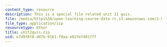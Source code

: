 ```yaml
---
content_type: resource
description: This is a special file related unit II guis.
file: /media/https%3A/open-learning-course-data-rc.s3.amazonaws.com/2-086-numerical-computation-for-mechanical-engineers-fall-2014/e7d9f8f8d87b9161f9aae92fef401fff_unit2guis.zip
file_type: application/zip
resourcetype: Other
title: unit2guis.zip
uid: e7d9f8f8-d87b-9161-f9aa-e92fef401fff
---
```

